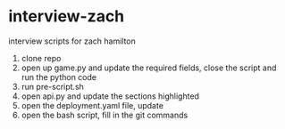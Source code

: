 # interview-zach
interview scripts for zach hamilton

1) clone repo
2) open up game.py and update the required fields, close the script and run the python code
3) run pre-script.sh
4) open api.py and update the sections highlighted
5) open the deployment.yaml file, update 
6) open the bash script, fill in the git commands

